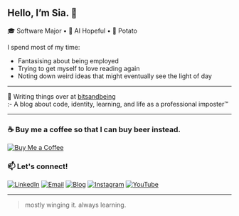 ##  Hello, I’m Sia. 🍮

🎓 Software Major • 🧠 AI Hopeful • 🥔 Potato

I spend most of my time:
- Fantasising about being employed
- Trying to get myself to love reading again
- Noting down weird ideas that might eventually see the light of day

---

📝 Writing things over at [bitsandbeing](https://bitsandbeing.tistory)  
:- A blog about code, identity, learning, and life as a professional imposter™

---

### ☕️ Buy me a coffee so that I can buy beer instead.

[![Buy Me a Coffee](https://img.shields.io/badge/coffee-%23FFDD00.svg?&style=flat&logo=buy-me-a-coffee&logoColor=black)](https://coff.ee/cyasiaseeya)

### 📫 Let's connect!

[![LinkedIn](https://img.shields.io/badge/linkedin-%230077B5.svg?&style=flat&logo=linkedin&logoColor=white)](https://www.linkedin.com/in/cyasiaseeya)
[![Email](https://img.shields.io/badge/email-%23D14836.svg?&style=flat&logo=gmail&logoColor=white)](mailto:cyasiaseeya@email.com)
[![Blog](https://img.shields.io/badge/blog-%2312100E.svg?&style=flat&logo=github&logoColor=white)](https://bitsandbeing.tistory)
[![Instagram](https://img.shields.io/badge/instagram-%23E4405F.svg?&style=flat&logo=instagram&logoColor=white)](https://instagram.com/cyasiaseeya)
[![YouTube](https://img.shields.io/badge/youtube-%23FF0000.svg?&style=flat&logo=youtube&logoColor=white)](https://www.youtube.com/@cyasiaseeya)

---

> mostly winging it. always learning.
